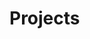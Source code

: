 # Projects

<!--

## projectname

A simple description text.

- [Preview](https://baconglucose.github.io/projectname/preview/)
- [Repository](https://github.com/baconglucose/projectname)

-->

